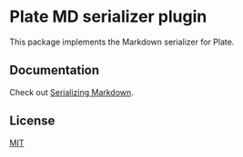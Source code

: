 # Plate MD serializer plugin

This package implements the Markdown serializer for Plate.

## Documentation

Check out
[Serializing Markdown](https://platejs.org/docs/markdown).

## License

[MIT](./LICENSE)
